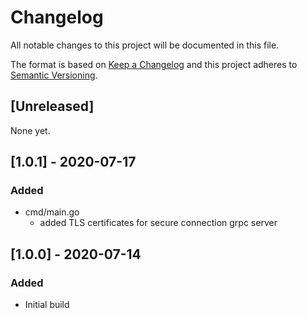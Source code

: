 # Changelog
All notable changes to this project will be documented in this file.

The format is based on [Keep a Changelog](http://keepachangelog.com/en/1.0.0/)
and this project adheres to [Semantic Versioning](http://semver.org/spec/v2.0.0.html).

## [Unreleased]
None yet.

## [1.0.1] - 2020-07-17
### Added
- cmd/main.go
  - added TLS certificates for secure connection grpc server

## [1.0.0] - 2020-07-14
### Added
- Initial build